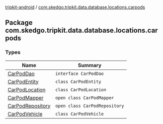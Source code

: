 [tripkit-android](../index.md) / [com.skedgo.tripkit.data.database.locations.carpods](./index.md)

## Package com.skedgo.tripkit.data.database.locations.carpods

### Types

| Name | Summary |
|---|---|
| [CarPodDao](-car-pod-dao/index.md) | `interface CarPodDao` |
| [CarPodEntity](-car-pod-entity/index.md) | `class CarPodEntity` |
| [CarPodLocation](-car-pod-location/index.md) | `class CarPodLocation` |
| [CarPodMapper](-car-pod-mapper/index.md) | `open class CarPodMapper` |
| [CarPodRepository](-car-pod-repository/index.md) | `open class CarPodRepository` |
| [CarPodVehicle](-car-pod-vehicle/index.md) | `class CarPodVehicle` |
